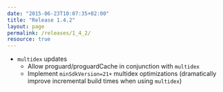 ```yaml
---
date: "2015-06-23T10:07:35+02:00"
title: "Release 1.4.2"
layout: page
permalink: /releases/1_4_2/
resource: true
---
```



* `multidex` updates
  * Allow proguard/proguardCache in conjunction with `multidex`
  * Implement `minSdkVersion=21+` multidex optimizations (dramatically improve incremental build times when using `multidex`)
